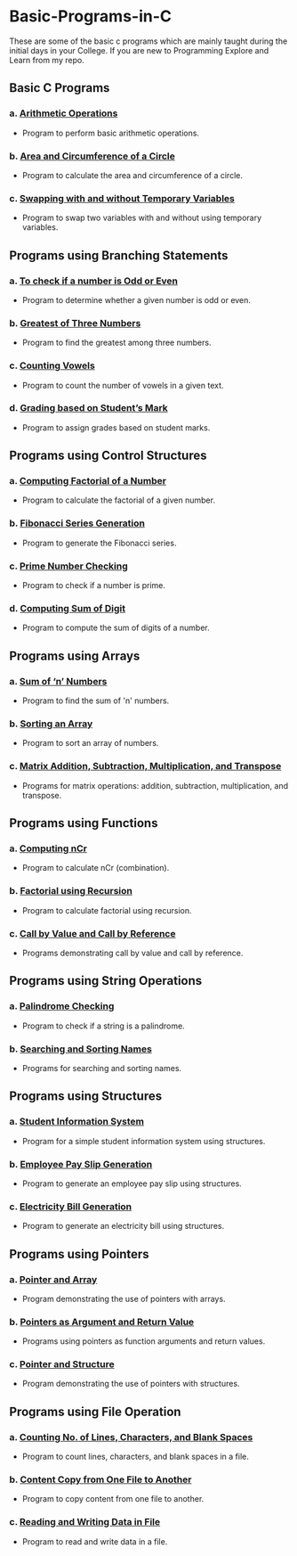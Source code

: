 # Basic-Programs-in-C

These are some of the basic c programs which are mainly taught during the initial days in your College. If you are new to Programming Explore and Learn from my repo.

## Basic C Programs

### a. [Arithmetic Operations](https://github.com/wolverine-17/Basic-Programs-in-C/blob/main/Basic-C-Program/Arithmetic.c)

- Program to perform basic arithmetic operations.

### b. [Area and Circumference of a Circle](https://github.com/wolverine-17/Basic-Programs-in-C/blob/main/Basic-C-Program/Area%26Circumference.c)

- Program to calculate the area and circumference of a circle.

### c. [Swapping with and without Temporary Variables](https://github.com/wolverine-17/Basic-Programs-in-C/blob/main/Basic-C-Program/SwappingWithTemp.c)

- Program to swap two variables with and without using temporary variables.

## Programs using Branching Statements

### a. [To check if a number is Odd or Even](https://github.com/wolverine-17/Basic-Programs-in-C/blob/main/Branching-Statements/OddorEven.c)

- Program to determine whether a given number is odd or even.

### b. [Greatest of Three Numbers](https://github.com/wolverine-17/Basic-Programs-in-C/blob/main/Branching-Statements/GreatestofThree.c)

- Program to find the greatest among three numbers.

### c. [Counting Vowels](https://github.com/wolverine-17/Basic-Programs-in-C/blob/main/Branching-Statements/CountingVowels.c)

- Program to count the number of vowels in a given text.

### d. [Grading based on Student’s Mark](https://github.com/wolverine-17/Basic-Programs-in-C/blob/main/Branching-Statements/GradingBasedonMark.c)

- Program to assign grades based on student marks.

## Programs using Control Structures

### a. [Computing Factorial of a Number](https://github.com/wolverine-17/Basic-Programs-in-C/blob/main/Control-Structures/Factorial.c)

- Program to calculate the factorial of a given number.

### b. [Fibonacci Series Generation](https://github.com/wolverine-17/Basic-Programs-in-C/blob/main/Control-Structures/Fibonacci.c)

- Program to generate the Fibonacci series.

### c. [Prime Number Checking](https://github.com/wolverine-17/Basic-Programs-in-C/blob/main/Control-Structures/PrimeCheck.c)

- Program to check if a number is prime.

### d. [Computing Sum of Digit](https://github.com/wolverine-17/Basic-Programs-in-C/blob/main/Control-Structures/SumofDigit.c)

- Program to compute the sum of digits of a number.

## Programs using Arrays

### a. [Sum of ‘n’ Numbers](https://github.com/wolverine-17/Basic-Programs-in-C/blob/main/Arrays/SumOfN.c)

- Program to find the sum of 'n' numbers.

### b. [Sorting an Array](https://github.com/wolverine-17/Basic-Programs-in-C/blob/main/Arrays/Sorting.c)

- Program to sort an array of numbers.

### c. [Matrix Addition, Subtraction, Multiplication, and Transpose](https://github.com/wolverine-17/Basic-Programs-in-C/blob/main/Arrays/MatrixOperation.c)

- Programs for matrix operations: addition, subtraction, multiplication, and transpose.

## Programs using Functions

### a. [Computing nCr](https://github.com/wolverine-17/Basic-Programs-in-C/blob/main/Functions/nCrComputing.c)

- Program to calculate nCr (combination).

### b. [Factorial using Recursion](https://github.com/wolverine-17/Basic-Programs-in-C/blob/main/Functions/FactorialWithRecursion.c)

- Program to calculate factorial using recursion.

### c. [Call by Value and Call by Reference](https://github.com/wolverine-17/Basic-Programs-in-C/blob/main/Functions/CallByValue.c)

- Programs demonstrating call by value and call by reference.

## Programs using String Operations

### a. [Palindrome Checking](https://github.com/wolverine-17/Basic-Programs-in-C/blob/main/String-Operations/PalindromeChecking.c)

- Program to check if a string is a palindrome.

### b. [Searching and Sorting Names](https://github.com/wolverine-17/Basic-Programs-in-C/blob/main/String-Operations/Searching%26Sorting.c)

- Programs for searching and sorting names.

## Programs using Structures

### a. [Student Information System](https://github.com/wolverine-17/Basic-Programs-in-C/blob/main/Structures/StudentDetails.c)

- Program for a simple student information system using structures.

### b. [Employee Pay Slip Generation](https://github.com/wolverine-17/Basic-Programs-in-C/blob/main/Structures/EmployeePaySlip.c)

- Program to generate an employee pay slip using structures.

### c. [Electricity Bill Generation](https://github.com/wolverine-17/Basic-Programs-in-C/blob/main/Structures/E-Bill.c)

- Program to generate an electricity bill using structures.

## Programs using Pointers

### a. [Pointer and Array](https://github.com/wolverine-17/Basic-Programs-in-C/blob/main/Pointers/Pointer%26Array.c)

- Program demonstrating the use of pointers with arrays.

### b. [Pointers as Argument and Return Value](https://github.com/wolverine-17/Basic-Programs-in-C/blob/main/Pointers/Pointer%2CArgument%26ReturnValue.c)

- Programs using pointers as function arguments and return values.

### c. [Pointer and Structure](https://github.com/wolverine-17/Basic-Programs-in-C/blob/main/Pointers/Pointer%26Struct.c)

- Program demonstrating the use of pointers with structures.

## Programs using File Operation

### a. [Counting No. of Lines, Characters, and Blank Spaces](https://github.com/wolverine-17/Basic-Programs-in-C/blob/main/File-Operations/Lines%2CSpaces%26charachters.c)

- Program to count lines, characters, and blank spaces in a file.

### b. [Content Copy from One File to Another](https://github.com/wolverine-17/Basic-Programs-in-C/blob/main/File-Operations/CopyFile.c)

- Program to copy content from one file to another.

### c. [Reading and Writing Data in File](https://github.com/wolverine-17/Basic-Programs-in-C/blob/main/File-Operations/Read%26Write.c)

- Program to read and write data in a file.
